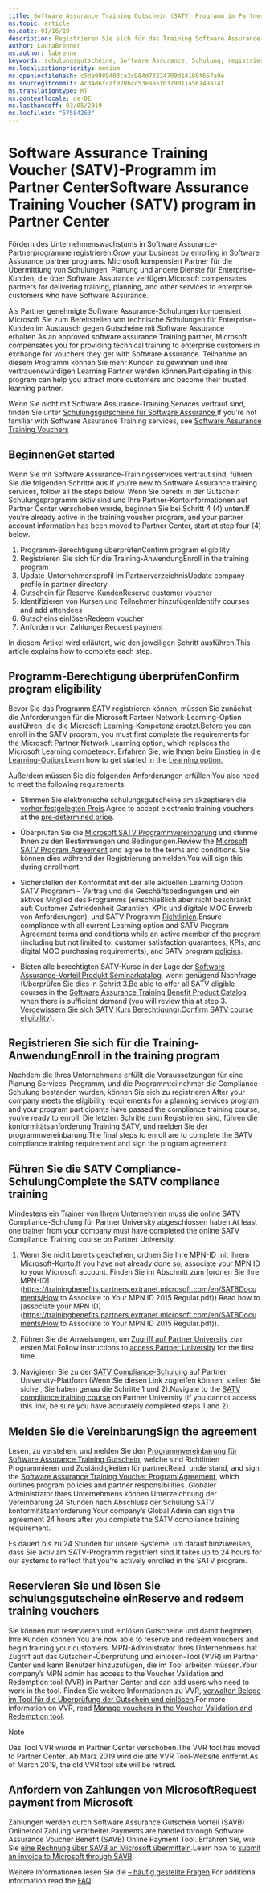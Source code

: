 ```yaml
---
title: Software Assurance Training Gutschein (SATV) Programm im Partner Center | Partner Center
ms.topic: article
ms.date: 01/16/19
description: Registrieren Sie sich für das Training Software Assurance-Programms
author: LauraBrenner
ms.author: labrenne
keywords: schulungsgutscheine, Software Assurance, Schulung, registrieren Sie sich für SATV, SATV
ms.localizationpriority: medium
ms.openlocfilehash: c5da9989403ca2c984d73224709d14198f657a9e
ms.sourcegitcommit: 4c34d6fcaf020bcc53eaa5f0379011a56149a14f
ms.translationtype: MT
ms.contentlocale: de-DE
ms.lasthandoff: 03/05/2019
ms.locfileid: "57584263"
---
```

# <a name="software-assurance-training-voucher-satv-program-in-partner-center"></a><span data-ttu-id="7266a-104">Software Assurance Training Voucher (SATV)-Programm im Partner Center</span><span class="sxs-lookup"><span data-stu-id="7266a-104">Software Assurance Training Voucher (SATV) program in Partner Center</span></span>

<span data-ttu-id="7266a-105">Fördern des Unternehmenswachstums in Software Assurance-Partnerprogramme registrieren.</span><span class="sxs-lookup"><span data-stu-id="7266a-105">Grow your business by enrolling in Software Assurance partner programs.</span></span> <span data-ttu-id="7266a-106">Microsoft kompensiert Partner für die Übermittlung von Schulungen, Planung und andere Dienste für Enterprise-Kunden, die über Software Assurance verfügen.</span><span class="sxs-lookup"><span data-stu-id="7266a-106">Microsoft compensates partners for delivering training, planning, and other services to enterprise customers who have Software Assurance.</span></span> 

<span data-ttu-id="7266a-107">Als Partner genehmigte Software Assurance-Schulungen kompensiert Microsoft Sie zum Bereitstellen von technische Schulungen für Enterprise-Kunden im Austausch gegen Gutscheine mit Software Assurance erhalten.</span><span class="sxs-lookup"><span data-stu-id="7266a-107">As an approved software assurance Training partner, Microsoft compensates you for providing technical training to enterprise customers in exchange for vouchers they get with Software Assurance.</span></span> <span data-ttu-id="7266a-108">Teilnahme an diesem Programm können Sie mehr Kunden zu gewinnen und ihre vertrauenswürdigen Learning Partner werden können.</span><span class="sxs-lookup"><span data-stu-id="7266a-108">Participating in this program can help you attract more customers and become their trusted learning partner.</span></span>

<span data-ttu-id="7266a-109">Wenn Sie nicht mit Software Assurance-Training Services vertraut sind, finden Sie unter [Schulungsgutscheine für Software Assurance ](https://trainingbenefits.partners.extranet.microsoft.com/en/SATV/Pages/default.aspx)</span><span class="sxs-lookup"><span data-stu-id="7266a-109">If you’re not familiar with Software Assurance Training services, see [Software Assurance Training Vouchers ](https://trainingbenefits.partners.extranet.microsoft.com/en/SATV/Pages/default.aspx)</span></span>

## <a name="get-started"></a><span data-ttu-id="7266a-110">Beginnen</span><span class="sxs-lookup"><span data-stu-id="7266a-110">Get started</span></span>

<span data-ttu-id="7266a-111">Wenn Sie mit Software Assurance-Trainingsservices vertraut sind, führen Sie die folgenden Schritte aus.</span><span class="sxs-lookup"><span data-stu-id="7266a-111">If you’re new to Software Assurance training services, follow all the steps below.</span></span> <span data-ttu-id="7266a-112">Wenn Sie bereits in der Gutschein Schulungsprogramm aktiv sind und Ihre Partner-Kontoinformationen auf Partner Center verschoben wurde, beginnen Sie bei Schritt 4 (4) unten.</span><span class="sxs-lookup"><span data-stu-id="7266a-112">If you’re already active in the training voucher program, and your partner account information has been moved to Partner Center, start at step four (4) below.</span></span> 

1. <span data-ttu-id="7266a-113">Programm-Berechtigung überprüfen</span><span class="sxs-lookup"><span data-stu-id="7266a-113">Confirm program eligibility</span></span>
2. <span data-ttu-id="7266a-114">Registrieren Sie sich für die Training-Anwendung</span><span class="sxs-lookup"><span data-stu-id="7266a-114">Enroll in the training program</span></span>
3. <span data-ttu-id="7266a-115">Update-Unternehmensprofil im Partnerverzeichnis</span><span class="sxs-lookup"><span data-stu-id="7266a-115">Update company profile in partner directory</span></span>
4. <span data-ttu-id="7266a-116">Gutschein für Reserve-Kunden</span><span class="sxs-lookup"><span data-stu-id="7266a-116">Reserve customer voucher</span></span>
5. <span data-ttu-id="7266a-117">Identifizieren von Kursen und Teilnehmer hinzufügen</span><span class="sxs-lookup"><span data-stu-id="7266a-117">Identify courses and add attendees</span></span>
6. <span data-ttu-id="7266a-118">Gutscheins einlösen</span><span class="sxs-lookup"><span data-stu-id="7266a-118">Redeem voucher</span></span>
7. <span data-ttu-id="7266a-119">Anfordern von Zahlungen</span><span class="sxs-lookup"><span data-stu-id="7266a-119">Request payment</span></span>

<span data-ttu-id="7266a-120">In diesem Artikel wird erläutert, wie den jeweiligen Schritt ausführen.</span><span class="sxs-lookup"><span data-stu-id="7266a-120">This article explains how to complete each step.</span></span>

## <a name="confirm-program-eligibility"></a><span data-ttu-id="7266a-121">Programm-Berechtigung überprüfen</span><span class="sxs-lookup"><span data-stu-id="7266a-121">Confirm program eligibility</span></span>

<span data-ttu-id="7266a-122">Bevor Sie das Programm SATV registrieren können, müssen Sie zunächst die Anforderungen für die Microsoft Partner Network-Learning-Option ausführen, die die Microsoft Learning-Kompetenz ersetzt.</span><span class="sxs-lookup"><span data-stu-id="7266a-122">Before you can enroll in the SATV program, you must first complete the requirements for the Microsoft Partner Network Learning option, which replaces the Microsoft Learning competency.</span></span> <span data-ttu-id="7266a-123">Erfahren Sie, wie Ihnen beim Einstieg in die [Learning-Option.](https://partner.microsoft.com/en-US/marketing/details/learning-option-enrollment#/)</span><span class="sxs-lookup"><span data-stu-id="7266a-123">Learn how to get started in the [Learning option.](https://partner.microsoft.com/en-US/marketing/details/learning-option-enrollment#/)</span></span>

<span data-ttu-id="7266a-124">Außerdem müssen Sie die folgenden Anforderungen erfüllen:</span><span class="sxs-lookup"><span data-stu-id="7266a-124">You also need to meet the following requirements:</span></span>

- <span data-ttu-id="7266a-125">Stimmen Sie elektronische schulungsgutscheine am akzeptieren die [vorher festgelegten Preis](https://partner.microsoft.com/en-US/membership/satv-voucher-pricing).</span><span class="sxs-lookup"><span data-stu-id="7266a-125">Agree to accept electronic training vouchers at the [pre-determined price](https://partner.microsoft.com/en-US/membership/satv-voucher-pricing).</span></span>

- <span data-ttu-id="7266a-126">Überprüfen Sie die [Microsoft SATV Programmvereinbarung](https://aka.ms/satv_legal_agreement) und stimme Ihnen zu den Bestimmungen und Bedingungen.</span><span class="sxs-lookup"><span data-stu-id="7266a-126">Review the [Microsoft SATV Program Agreement](https://aka.ms/satv_legal_agreement) and agree to the terms and conditions.</span></span> <span data-ttu-id="7266a-127">Sie können dies während der Registrierung anmelden.</span><span class="sxs-lookup"><span data-stu-id="7266a-127">You will sign this during enrollment.</span></span> 

- <span data-ttu-id="7266a-128">Sicherstellen der Konformität mit der alle aktuellen Learning Option SATV Programm – Vertrag und die Geschäftsbedingungen und ein aktives Mitglied des Programms (einschließlich aber nicht beschränkt auf: Customer Zufriedenheit Garantien, KPIs und digitale MOC Erwerb von Anforderungen), und SATV Programm [Richtlinien](https://trainingbenefits.partners.extranet.microsoft.com/en/SATV/Pages/ProgramPolicies.aspx).</span><span class="sxs-lookup"><span data-stu-id="7266a-128">Ensure compliance with all current Learning option and SATV Program Agreement terms and conditions while an active member of the program (including but not limited to: customer satisfaction guarantees, KPIs, and digital MOC purchasing requirements), and SATV program [policies](https://trainingbenefits.partners.extranet.microsoft.com/en/SATV/Pages/ProgramPolicies.aspx).</span></span>

- <span data-ttu-id="7266a-129">Bieten alle berechtigten SATV-Kurse in der Lage der [Software Assurance-Vorteil Produkt Seminarkatalog](https://aka.ms/SATV_catalog), wenn genügend Nachfrage (Überprüfen Sie dies in Schritt 3.</span><span class="sxs-lookup"><span data-stu-id="7266a-129">Be able to offer all SATV eligible courses in the [Software Assurance Training Benefit Product Catalog](https://aka.ms/SATV_catalog), when there is sufficient demand (you will review this at step 3.</span></span> <span data-ttu-id="7266a-130">[Vergewissern Sie sich SATV Kurs Berechtigung](https://trainingbenefits.partners.extranet.microsoft.com/en/SATV/Pages/ConfirmEligibility.aspx)).</span><span class="sxs-lookup"><span data-stu-id="7266a-130">[Confirm SATV course eligibility](https://trainingbenefits.partners.extranet.microsoft.com/en/SATV/Pages/ConfirmEligibility.aspx)).</span></span>

## <a name="enroll-in-the-training-program"></a><span data-ttu-id="7266a-131">Registrieren Sie sich für die Training-Anwendung</span><span class="sxs-lookup"><span data-stu-id="7266a-131">Enroll in the training program</span></span>

<span data-ttu-id="7266a-132">Nachdem die Ihres Unternehmens erfüllt die Voraussetzungen für eine Planung Services-Programm, und die Programmteilnehmer die Compliance-Schulung bestanden wurden, können Sie sich zu registrieren.</span><span class="sxs-lookup"><span data-stu-id="7266a-132">After your company meets the eligibility requirements for a planning services program and your program participants have passed the compliance training course, you’re ready to enroll.</span></span> <span data-ttu-id="7266a-133">Die letzten Schritte zum Registrieren sind, führen die konformitätsanforderung Training SATV, und melden Sie der programmvereinbarung.</span><span class="sxs-lookup"><span data-stu-id="7266a-133">The final steps to enroll are to complete the SATV compliance training requirement and sign the program agreement.</span></span>  

## <a name="complete-the-satv-compliance-training"></a><span data-ttu-id="7266a-134">Führen Sie die SATV Compliance-Schulung</span><span class="sxs-lookup"><span data-stu-id="7266a-134">Complete the SATV compliance training</span></span>

<span data-ttu-id="7266a-135">Mindestens ein Trainer von Ihrem Unternehmen muss die online SATV Compliance-Schulung für Partner University abgeschlossen haben.</span><span class="sxs-lookup"><span data-stu-id="7266a-135">At least one trainer from your company must have completed the online SATV Compliance Training course on Partner University.</span></span>
 
1. <span data-ttu-id="7266a-136">Wenn Sie nicht bereits geschehen, ordnen Sie Ihre MPN-ID mit Ihrem Microsoft-Konto.</span><span class="sxs-lookup"><span data-stu-id="7266a-136">If you have not already done so, associate your MPN ID to your Microsoft account.</span></span> <span data-ttu-id="7266a-137">Finden Sie im Abschnitt zum [ordnen Sie Ihre MPN-ID](https://trainingbenefits.partners.extranet.microsoft.com/en/SATBDocuments/How to Associate to Your MPN ID 2015 Regular.pdf)).</span><span class="sxs-lookup"><span data-stu-id="7266a-137">Read how to [associate your MPN ID](https://trainingbenefits.partners.extranet.microsoft.com/en/SATBDocuments/How to Associate to Your MPN ID 2015 Regular.pdf)).</span></span>

2. <span data-ttu-id="7266a-138">Führen Sie die Anweisungen, um [Zugriff auf Partner University](https://trainingbenefits.partners.extranet.microsoft.com/en/SATBDocuments/Partner_University_on-boarding.pdf) zum ersten Mal.</span><span class="sxs-lookup"><span data-stu-id="7266a-138">Follow instructions to [access Partner University](https://trainingbenefits.partners.extranet.microsoft.com/en/SATBDocuments/Partner_University_on-boarding.pdf) for the first time.</span></span>

3. <span data-ttu-id="7266a-139">Navigieren Sie zu der [SATV Compliance-Schulung](https://partneruniversity.microsoft.com/?whr=uri:MicrosoftAccount&courseId=14461&scoId=dXsXmk7lB_2704778676) auf Partner University-Plattform (Wenn Sie diesen Link zugreifen können, stellen Sie sicher, Sie haben genau die Schritte 1 und 2).</span><span class="sxs-lookup"><span data-stu-id="7266a-139">Navigate to the [SATV compliance training course](https://partneruniversity.microsoft.com/?whr=uri:MicrosoftAccount&courseId=14461&scoId=dXsXmk7lB_2704778676) on Partner University (if you cannot access this link, be sure you have accurately completed steps 1 and 2).</span></span>  

## <a name="sign-the-agreement"></a><span data-ttu-id="7266a-140">Melden Sie die Vereinbarung</span><span class="sxs-lookup"><span data-stu-id="7266a-140">Sign the agreement</span></span>

<span data-ttu-id="7266a-141">Lesen, zu verstehen, und melden Sie den [Programmvereinbarung für Software Assurance Training Gutschein](https://partners.microsoft.com/partnerprogram/Satv.aspx), welche sind Richtlinien Programmieren und Zuständigkeiten für partner.</span><span class="sxs-lookup"><span data-stu-id="7266a-141">Read, understand, and sign the [Software Assurance Training Voucher Program Agreement](https://partners.microsoft.com/partnerprogram/Satv.aspx), which outlines program policies and partner responsibilities.</span></span> <span data-ttu-id="7266a-142">Globaler Administrator Ihres Unternehmens können Unterzeichnung der Vereinbarung 24 Stunden nach Abschluss der Schulung SATV konformitätsanforderung.</span><span class="sxs-lookup"><span data-stu-id="7266a-142">Your company’s Global Admin can sign the agreement 24 hours after you complete the SATV compliance training requirement.</span></span>

<span data-ttu-id="7266a-143">Es dauert bis zu 24 Stunden für unsere Systeme, um darauf hinzuweisen, dass Sie aktiv am SATV-Programm registriert sind.</span><span class="sxs-lookup"><span data-stu-id="7266a-143">It takes up to 24 hours for our systems to reflect that you’re actively enrolled in the SATV program.</span></span> 

## <a name="reserve-and-redeem-training-vouchers"></a><span data-ttu-id="7266a-144">Reservieren Sie und lösen Sie schulungsgutscheine ein</span><span class="sxs-lookup"><span data-stu-id="7266a-144">Reserve and redeem training vouchers</span></span>

<span data-ttu-id="7266a-145">Sie können nun reservieren und einlösen Gutscheine und damit beginnen, Ihre Kunden können.</span><span class="sxs-lookup"><span data-stu-id="7266a-145">You are now able to reserve and redeem vouchers and begin training your customers.</span></span> <span data-ttu-id="7266a-146">MPN-Administrator Ihres Unternehmens hat Zugriff auf das Gutschein-Überprüfung und einlösen-Tool (VVR) im Partner Center und kann Benutzer hinzuzufügen, die im Tool arbeiten müssen.</span><span class="sxs-lookup"><span data-stu-id="7266a-146">Your company’s MPN admin has access to the Voucher Validation and Redemption tool (VVR) in Partner Center and can add users who need to work in the tool.</span></span> <span data-ttu-id="7266a-147">Finden Sie weitere Informationen zu VVR, [verwalten Belege im Tool für die Überprüfung der Gutschein und einlösen](voucher-validation-tool.md).</span><span class="sxs-lookup"><span data-stu-id="7266a-147">For more information on VVR, read [Manage vouchers in the Voucher Validation and Redemption tool](voucher-validation-tool.md).</span></span>

>[!Note]
><span data-ttu-id="7266a-148">Das Tool VVR wurde in Partner Center verschoben.</span><span class="sxs-lookup"><span data-stu-id="7266a-148">The VVR tool has moved to Partner Center.</span></span> <span data-ttu-id="7266a-149">Ab März 2019 wird die alte VVR Tool-Website entfernt.</span><span class="sxs-lookup"><span data-stu-id="7266a-149">As of March 2019, the old VVR tool site will be retired.</span></span>

## <a name="request-payment-from-microsoft"></a><span data-ttu-id="7266a-150">Anfordern von Zahlungen von Microsoft</span><span class="sxs-lookup"><span data-stu-id="7266a-150">Request payment from Microsoft</span></span>

<span data-ttu-id="7266a-151">Zahlungen werden durch Software Assurance Gutschein Vorteil (SAVB) Onlinetool Zahlung verarbeitet.</span><span class="sxs-lookup"><span data-stu-id="7266a-151">Payments are handled through Software Assurance Voucher Benefit (SAVB) Online Payment Tool.</span></span>  <span data-ttu-id="7266a-152">Erfahren Sie, wie Sie [eine Rechnung über SAVB an Microsoft übermitteln](https://trainingbenefits.partners.extranet.microsoft.com/en/SATV/Pages/GetPaid.aspx).</span><span class="sxs-lookup"><span data-stu-id="7266a-152">Learn how to [submit an invoice to Microsoft through SAVB](https://trainingbenefits.partners.extranet.microsoft.com/en/SATV/Pages/GetPaid.aspx).</span></span>

<span data-ttu-id="7266a-153">Weitere Informationen lesen Sie die [– häufig gestellte Fragen](vvr-faq.md).</span><span class="sxs-lookup"><span data-stu-id="7266a-153">For additional information read the [FAQ](vvr-faq.md).</span></span>